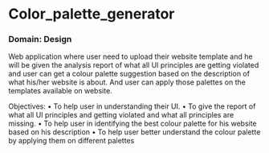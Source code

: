 # Color_palette_generator

### Domain: Design
Web application where user need to upload their website template
and he will be given the analysis report of what all UI principles are getting violated and user can get
a colour palette suggestion based on the description of what his/her website is about. And user can
apply those palettes on the templates available on website.

Objectives:
• To help user in understanding their UI.
• To give the report of what all UI principles and getting violated and what all principles are
missing.
• To help user in identifying the best colour palette for his website based on his description
• To help user better understand the colour palette by applying them on different palettes
